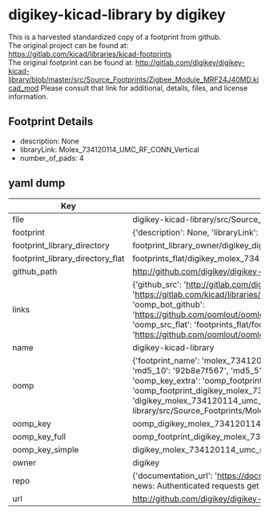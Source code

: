 # digikey-kicad-library by digikey  
This is a harvested standardized copy of a footprint from github.  
The original project can be found at:  
https://gitlab.com/kicad/libraries/kicad-footprints  
The original footprint can be found at:
http://gitlab.com/digikey/digikey-kicad-library/blob/master/src/Source_Footprints/Zigbee_Module_MRF24J40MD.kicad_mod
Please consult that link for additional, details, files, and license information.  
## Footprint Details
* description: None  
* libraryLink: Molex_734120114_UMC_RF_CONN_Vertical  
* number_of_pads: 4  
## yaml dump  
| Key | Value |  
| --- | --- |  
| file | digikey-kicad-library/src/Source_Footprints/Molex_734120114_UMC_RF_CONN_Vertical.kicad_mod |  
| footprint | {'description': None, 'libraryLink': 'Molex_734120114_UMC_RF_CONN_Vertical', 'number_of_pads': 4} |  
| footprint_library_directory | footprint_library_owner/digikey_digikey-kicad-library |  
| footprint_library_directory_flat | footprints_flat/digikey_molex_734120114_umc_rf_conn_vertical_molex_734120114_umc_rf_conn_vertical/working |  
| github_path | http://github.com/digikey/digikey-kicad-library/blob/master/src/Source_Footprints/Molex_734120114_UMC_RF_CONN_Vertical.kicad_mod |  
| links | {'github_src': 'http://gitlab.com/digikey/digikey-kicad-library/blob/master/src/Source_Footprints/Zigbee_Module_MRF24J40MD.kicad_mod', 'github_src_repo': 'https://gitlab.com/kicad/libraries/kicad-footprints', 'oomp_bot': 'footprints/digikey_molex_734120114_umc_rf_conn_vertical_molex_734120114_umc_rf_conn_vertical/working', 'oomp_bot_github': 'https://github.com/oomlout/oomlout_oomp_footprint_bot/tree/main/footprints/digikey_molex_734120114_umc_rf_conn_vertical_molex_734120114_umc_rf_conn_vertical/working', 'oomp_src_flat': 'footprints_flat/footprints_flat/digikey_molex_734120114_umc_rf_conn_vertical_molex_734120114_umc_rf_conn_vertical/working', 'oomp_src_flat_github': 'https://github.com/oomlout/oomlout_oomp_footprint_src/tree/main/footprints_flat/digikey_molex_734120114_umc_rf_conn_vertical_molex_734120114_umc_rf_conn_vertical/working'} |  
| name | digikey-kicad-library |  
| oomp | {'footprint_name': 'molex_734120114_umc_rf_conn_vertical', 'library_name': 'molex_734120114_umc_rf_conn_vertical_kicad_mod', 'md5': '92b8e7f567a38f2eea0a0addaff40459', 'md5_10': '92b8e7f567', 'md5_5': '92b8e', 'md5_6': '92b8e7', 'oomp_key': 'oomp_digikey_molex_734120114_umc_rf_conn_vertical_molex_734120114_umc_rf_conn_vertical', 'oomp_key_extra': 'oomp_footprint_digikey_molex_734120114_umc_rf_conn_vertical_molex_734120114_umc_rf_conn_vertical', 'oomp_key_full': 'oomp_footprint_digikey_molex_734120114_umc_rf_conn_vertical_molex_734120114_umc_rf_conn_vertical_92b8e7', 'oomp_key_simple': 'digikey_molex_734120114_umc_rf_conn_vertical_molex_734120114_umc_rf_conn_vertical', 'original_filename': 'digikey-kicad-library/src/Source_Footprints/Molex_734120114_UMC_RF_CONN_Vertical.kicad_mod', 'owner_name': 'digikey'} |  
| oomp_key | oomp_digikey_molex_734120114_umc_rf_conn_vertical_molex_734120114_umc_rf_conn_vertical |  
| oomp_key_full | oomp_footprint_digikey_molex_734120114_umc_rf_conn_vertical_molex_734120114_umc_rf_conn_vertical |  
| oomp_key_simple | digikey_molex_734120114_umc_rf_conn_vertical_molex_734120114_umc_rf_conn_vertical |  
| owner | digikey |  
| repo | {'documentation_url': 'https://docs.github.com/rest/overview/resources-in-the-rest-api#rate-limiting', 'message': "API rate limit exceeded for 84.66.173.59. (But here's the good news: Authenticated requests get a higher rate limit. Check out the documentation for more details.)"} |  
| url | http://github.com/digikey/digikey-kicad-library |  

